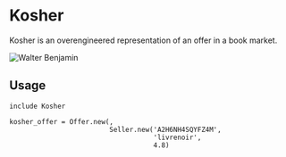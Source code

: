Kosher
======

Kosher is an overengineered representation of an offer in a book market.

![Walter Benjamin](https://github.com/papercavalier/kosher/raw/master/walter_benjamin.jpg)

Usage
-----

    include Kosher

    kosher_offer = Offer.new(,
                             Seller.new('A2H6NH4SQYFZ4M',
                                        'livrenoir',
                                        4.8)

